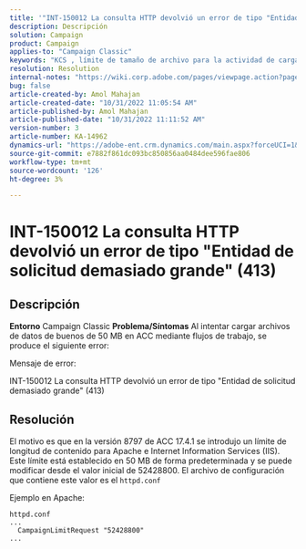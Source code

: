 ```yaml
---
title: '"INT-150012 La consulta HTTP devolvió un error de tipo "Entidad de solicitud demasiado grande" (413)"'
description: Descripción
solution: Campaign
product: Campaign
applies-to: "Campaign Classic"
keywords: "KCS , límite de tamaño de archivo para la actividad de carga de datos (archivo), Entidad de solicitud demasiado grande, CampaignLimitRequest"
resolution: Resolution
internal-notes: "https://wiki.corp.adobe.com/pages/viewpage.action?pageId=1423015339#ACC-Apache/Tomcat/IIS-WhatisthefilesizelimitforDataloading(file)activity?"
bug: false
article-created-by: Amol Mahajan
article-created-date: "10/31/2022 11:05:54 AM"
article-published-by: Amol Mahajan
article-published-date: "10/31/2022 11:11:52 AM"
version-number: 3
article-number: KA-14962
dynamics-url: "https://adobe-ent.crm.dynamics.com/main.aspx?forceUCI=1&pagetype=entityrecord&etn=knowledgearticle&id=d9098bfb-0b59-ed11-9561-6045bd006079"
source-git-commit: e7882f861dc093bc850856aa0484dee596fae806
workflow-type: tm+mt
source-wordcount: '126'
ht-degree: 3%

---
```


# INT-150012 La consulta HTTP devolvió un error de tipo &quot;Entidad de solicitud demasiado grande&quot; (413)

## Descripción

<b>Entorno</b>
Campaign Classic
<b>Problema/Síntomas</b>
Al intentar cargar archivos de datos de buenos de 50 MB en ACC mediante flujos de trabajo, se produce el siguiente error:



Mensaje de error:

INT-150012 La consulta HTTP devolvió un error de tipo &quot;Entidad de solicitud demasiado grande&quot; (413)


## Resolución


El motivo es que en la versión 8797 de ACC 17.4.1 se introdujo un límite de longitud de contenido para Apache e Internet Information Services (IIS). Este límite está establecido en 50 MB de forma predeterminada y se puede modificar desde el valor inicial de 52428800. El archivo de configuración que contiene este valor es el `httpd.conf`

Ejemplo en Apache:


```
httpd.conf
...
  CampaignLimitRequest "52428800"
...
```

